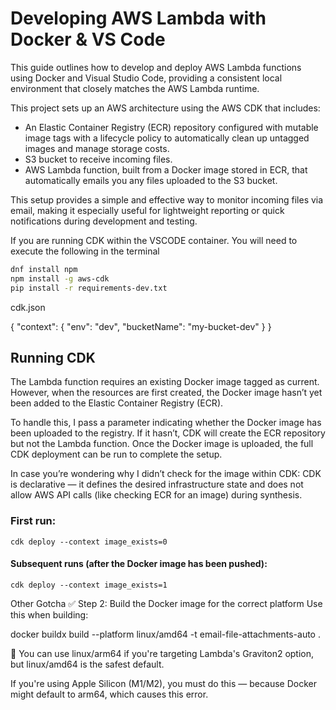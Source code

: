 # Developing AWS Lambda with Docker & VS Code
This guide outlines how to develop and deploy AWS Lambda functions using Docker and Visual Studio Code, providing a consistent local environment that closely matches the AWS Lambda runtime.

This project sets up an AWS architecture using the AWS CDK that includes:

- An Elastic Container Registry (ECR) repository configured with mutable image tags with a lifecycle policy to automatically clean up untagged images and manage storage costs.
- S3 bucket to receive incoming files.
- AWS Lambda function, built from a Docker image stored in ECR, that automatically emails you any files uploaded to the S3 bucket.

This setup provides a simple and effective way to monitor incoming files via email, making it especially useful for lightweight reporting or quick notifications during development and testing.

If you are running CDK within the VSCODE container. You will need to execute the following in the terminal

```bash
dnf install npm
npm install -g aws-cdk
pip install -r requirements-dev.txt
```

cdk.json

{
  "context": {
    "env": "dev",
    "bucketName": "my-bucket-dev"
  }
}

## Running CDK
The Lambda function requires an existing Docker image tagged as current. However, when the resources are first created, the Docker image hasn’t yet been added to the Elastic Container Registry (ECR).

To handle this, I pass a parameter indicating whether the Docker image has been uploaded to the registry. If it hasn’t, CDK will create the ECR repository but not the Lambda function. Once the Docker image is uploaded, the full CDK deployment can be run to complete the setup.

In case you’re wondering why I didn’t check for the image within CDK: CDK is declarative — it defines the desired infrastructure state and does not allow AWS API calls (like checking ECR for an image) during synthesis.

### First run:
```
cdk deploy --context image_exists=0

```
#### Subsequent runs (after the Docker image has been pushed):

```
cdk deploy --context image_exists=1
```

Other Gotcha
✅ Step 2: Build the Docker image for the correct platform
Use this when building:

docker buildx build --platform linux/amd64 -t email-file-attachments-auto .


🔹 You can use linux/arm64 if you're targeting Lambda's Graviton2 option, but linux/amd64 is the safest default.

If you're using Apple Silicon (M1/M2), you must do this — because Docker might default to arm64, which causes this error.
